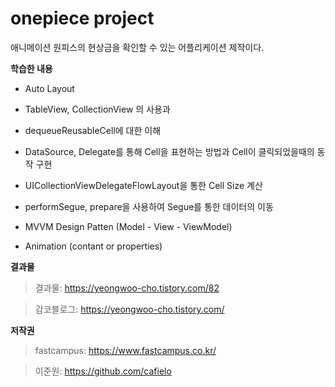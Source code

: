 # onepiece project #

애니메이션 원피스의 현상금을 확인할 수 있는 어플리케이션 제작이다.



**학습한 내용**

* Auto Layout

* TableView, CollectionView 의 사용과 
* dequeueReusableCell에 대한 이해
* DataSource, Delegate를 통해 Cell을 표현하는 방법과 Cell이 클릭되었을때의 동작 구현
* UICollectionViewDelegateFlowLayout을 통한 Cell Size 계산

* performSegue, prepare을 사용하여 Segue를 통한 데이터의 이동

* MVVM Design Patten (Model - View - ViewModel)

* Animation (contant or properties)


**결과물**

> 결과물: https://yeongwoo-cho.tistory.com/82

> 감코블로그: https://yeongwoo-cho.tistory.com/


**저작권**
> fastcampus: https://www.fastcampus.co.kr/

> 이준원: https://github.com/cafielo

